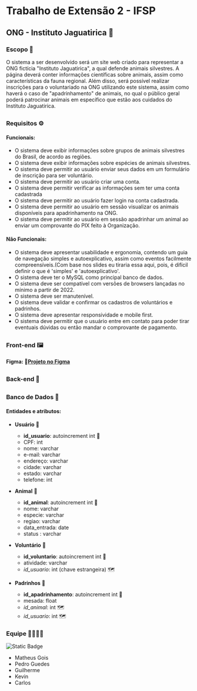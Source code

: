 # Trabalho de Extensão 2 - IFSP
## ONG - Instituto Jaguatirica 🐆

### Escopo 📃
  O sistema a ser desenvolvido será um site web criado para representar a ONG fictícia "Instituto Jaguatirica", a qual defende animais silvestres. A página deverá conter informações científicas sobre animais, assim como características da fauna regional. Além disso, será possível realizar inscrições para o voluntariado na ONG utilizando este sistema, assim como haverá o caso de "apadrinhamento" de animais, no qual o público geral poderá patrocinar animais em específico que estão aos cuidados do Instituto Jaguatirica.</p>
##
### Requisitos ⚙️
#### Funcionais:
- O sistema deve exibir informações sobre grupos de animais silvestres do Brasil, de acordo as regiões.
- O sistema deve exibir informações sobre espécies de animais silvestres.
- O sistema deve permitir ao usuário enviar seus dados em um formulário de inscrição para ser voluntário.
- O sistema deve permitir ao usuário criar uma conta.
- O sistema deve permitir verificar as informações sem ter uma conta cadastrada
- O sistema deve permitir ao usuário fazer login na conta cadastrada.
- O sistema deve permitir ao usuário em sessão visualizar os animais disponíveis para apadrinhamento na ONG.
- O sistema deve permitir ao usuário em sessão apadrinhar um animal ao enviar um comprovante do PIX feito à Organização.
#### Não Funcionais:
- O sistema deve apresentar usabilidade e ergonomia, contendo um guia de navegação simples e autoexplicativo, assim como eventos facilmente compreensíveis.(Com base nos slides eu tiraria essa aqui, pois, é difícil definir o que é 'simples' e 'autoexplicativo'. 
- O sistema deve ter o MySQL como principal banco de dados.
- O sistema deve ser compatível com versões de browsers lançadas no mínimo a partir de  2022.
- O sistema deve ser manutenível.
- O sistema deve validar e confirmar os cadastros de voluntários e padrinhos.
- O sistema deve apresentar responsividade e mobile first.
- O sistema deve permitir que o usuário entre em contato para poder tirar eventuais dúvidas ou então mandar o comprovante de pagamento.
##
### Front-end 🖼️
#### Figma: 🔗[Projeto no Figma](https://www.figma.com)
##
### Back-end 🔢
##
### Banco de Dados 🎲
#### Entidades e atributos:
- **Usuário** 👥
    - **id_usuario**: autoincrement int 🔑
    - CPF: int
    - nome: varchar
    - e-mail: varchar
    - endereço: varchar
    - cidade: varchar
    - estado: varchar
    - telefone: int
- **Animal** 🐾
    - **id_animal**: autoincrement int 🔑
    - nome: varchar
    - especie: varchar
    - regiao: varchar
    - data_entrada: date
    - status : varchar
- **Voluntário** 🤲
    - **id_voluntario**: autoincrement int 🔑
    - atividade: varchar
    - _id_usuario_: int (chave estrangeira) 🗺️

- **Padrinhos** 🤲
    - **id_apadrinhamento**: autoincrement int 🔑
    - mesada: float
    - _id_animal_: int 🗺️
    - _id_usuario_: int  🗺️



### Equipe 👩‍💻👨‍💻
![Static Badge](https://img.shields.io/badge/vicotirah-github?logo=github&logoColor=white&labelColor=black&color=%23000058&link=https%3A%2F%2Fgithub.com%2Fvicotirah)













- Matheus Gois
- Pedro Guedes
- Guilherme
- Kevin
- Carlos
